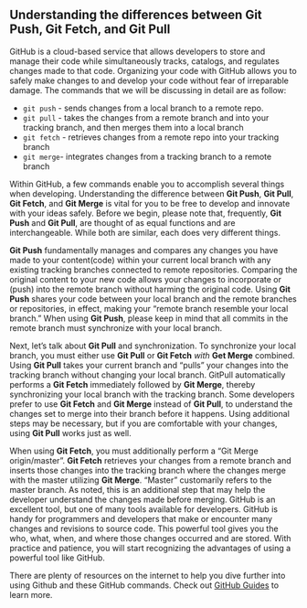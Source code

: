 ## Understanding the differences between Git Push, Git Fetch, and Git Pull

GitHub is a cloud-based service that allows developers to store and manage their code while simultaneously tracks, catalogs, and regulates changes made to that code. Organizing your code with GitHub allows you to safely make changes to and develop your code without fear of
irreparable damage. The commands that we will be discussing in detail are as follow:

- `git push` - sends changes from a local branch to a remote repo. 
- `git pull` - takes the changes from a remote branch and into your tracking branch, and then merges them into a local branch
- `git fetch` - retrieves changes from a remote repo into your tracking branch
- `git merge`- integrates changes from a tracking branch to a remote branch


Within GitHub, a few commands enable you to accomplish several things when developing. Understanding the difference between **Git Push**, **Git Pull**, **Git Fetch**, and **Git Merge** is vital for you to be free to develop and innovate with your ideas safely. Before we begin, please note that, frequently, **Git Push** and **Git Pull**, are thought of as equal functions and are interchangeable. While both are similar, each does very different things.  

**Git Push** fundamentally manages and compares any changes you have made to your content(code) within your current local branch with any existing tracking branches connected to remote repositories. Comparing the original content to your new code allows your changes to incorporate or (push) into the remote branch without harming the original code. Using **Git Push** shares your code between your local branch and the remote branches or repositories, in effect, making your “remote branch resemble your local branch.” When using **Git Push**, please keep in mind that all commits in the remote branch must synchronize with your local branch.

Next, let’s talk about **Git Pull** and synchronization. To synchronize your local branch, you must either use **Git Pull** or **Git Fetch** *with* **Get Merge** combined. Using **Git Pull** takes your current branch and “pulls” your changes into the tracking branch without changing your local branch. GitPull automatically performs a **Git Fetch** immediately followed by **Git Merge**, thereby synchronizing your local branch with the tracking branch. Some developers prefer to use **Git Fetch** and **Git Merge** instead of **Git Pull**, to understand the changes set to merge into their branch before it happens. Using additional steps may be necessary, but if you are comfortable with your changes, using **Git Pull** works just as well.  

When using **Git Fetch**, you must additionally perform a “Git Merge origin/master”. **Git Fetch** retrieves your changes from a remote branch and inserts those changes into the tracking branch where the changes merge with the master utilizing **Git Merge**. “Master” customarily refers to the master branch. As noted, this is an additional step that may help the developer understand the changes made before merging. GitHub is an excellent tool, but one of many tools available for developers. GitHub is handy for programmers and developers that make or encounter many changes and revisions to source code. This powerful tool gives you the who, what, when, and where those changes occurred and are stored. With practice and patience, you will start recognizing the advantages of using a powerful tool like GitHub.

There are plenty of resources on the internet to help you dive further into using Github and these GitHub commands. Check out [GitHub Guides](https://guides.github.com/activities/hello-world/) to learn more.
